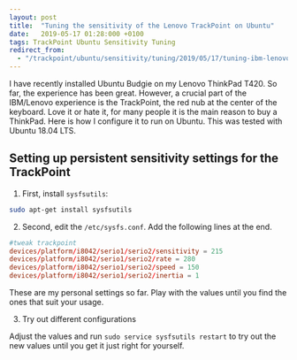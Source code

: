 ```yaml
---
layout: post
title:  "Tuning the sensitivity of the Lenovo TrackPoint on Ubuntu"
date:   2019-05-17 01:28:000 +0100
tags: TrackPoint Ubuntu Sensitivity Tuning
redirect_from:
  - "/trackpoint/ubuntu/sensitivity/tuning/2019/05/17/tuning-ibm-lenovo-trackpoint/"
---
```


I have recently installed Ubuntu Budgie on my Lenovo ThinkPad T420. So far, the experience has been great. However, a crucial part of the IBM/Lenovo experience is the TrackPoint, the red nub at the center of the keyboard. Love it or hate it, for many people it is the main reason to buy a ThinkPad. Here is how I configure it to run on Ubuntu. This was tested with Ubuntu 18.04 LTS.

## Setting up persistent sensitivity settings for the TrackPoint

1. First, install `sysfsutils`:

```bash
sudo apt-get install sysfsutils
```

2. Second, edit the `/etc/sysfs.conf`. Add the following lines at the end.

```conf
#tweak trackpoint
devices/platform/i8042/serio1/serio2/sensitivity = 215
devices/platform/i8042/serio1/serio2/rate = 280
devices/platform/i8042/serio1/serio2/speed = 150
devices/platform/i8042/serio1/serio2/inertia = 1
```

These are my personal settings so far. Play with the values until you find the ones that suit your usage.

3. Try out different configurations

Adjust the values and run `sudo service sysfsutils restart` to try out the new values until you get it just right for yourself.
